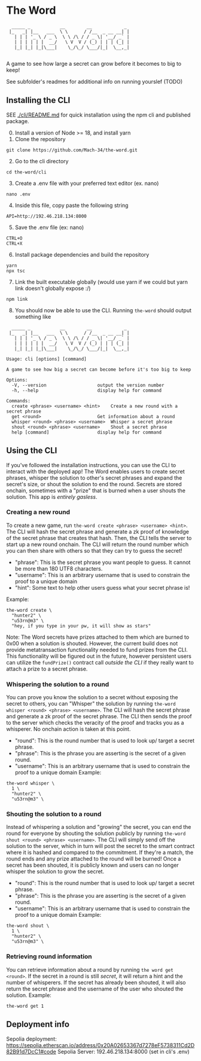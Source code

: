 # The Word
```
  _____ _           __        __            _ 
 |_   _| |__   ___  \ \      / /__  _ __ __| |
   | | | '_ \ / _ \  \ \ /\ / / _ \| '__/ _` |
   | | | | | |  __/   \ V  V / (_) | | | (_| |
   |_| |_| |_|\___|    \_/\_/ \___/|_|  \__,_|
                                              
```
A game to see how large a secret can grow before it becomes to big to keep!

See subfolder's readmes for additional info on running yourslef (TODO)

## Installing the CLI
SEE [./cli/README.md](./cli/README.md) for quick installation using the npm cli and published package.

0. Install a version of Node >= 18, and install yarn
1. Clone the repository
```
git clone https://github.com/Mach-34/the-word.git
```
2. Go to the cli directory
```
cd the-word/cli
```
3. Create a .env file with your preferred text editor (ex. nano)
```
nano .env
```
4. Inside this file, copy paste the following string
```
API=http://192.46.218.134:8000
```
5. Save the .env file (ex: nano)
```
CTRL+O
CTRL+X
```
6. Install package dependencies and build the repository
```
yarn
npx tsc
```
7. Link the built executable globally (would use yarn if we could but yarn link doesn't globally expose :/)
```
npm link
```
8. You should now be able to use the CLI. Running `the-word` should output something like
```
  _____ _           __        __            _ 
 |_   _| |__   ___  \ \      / /__  _ __ __| |
   | | | '_ \ / _ \  \ \ /\ / / _ \| '__/ _` |
   | | | | | |  __/   \ V  V / (_) | | | (_| |
   |_| |_| |_|\___|    \_/\_/ \___/|_|  \__,_|
                                              
Usage: cli [options] [command]

A game to see how big a secret can become before it's too big to keep

Options:
  -V, --version                   output the version number
  -h, --help                      display help for command

Commands:
  create <phrase> <username> <hint>    Create a new round with a secret phrase
  get <round>                     Get information about a round
  whisper <round> <phrase> <username>  Whisper a secret phrase
  shout <round> <phrase> <username>    Shout a secret phrase
  help [command]                  display help for command
```

## Using the CLI
If you've followed the installation instructions, you can use the CLI to interact with the deployed app! The Word enables users to create secret phrases, whisper the solution to other's secret phrases and expand the secret's size, or shout the solution to end the round. Secrets are stored onchain, sometimes with a "prize" that is burned when a user shouts the solution. This app is *entirely gasless*.

### Creating a new round
To create a new game, run `the-word create <phrase> <username> <hint>`. The CLI will hash the secret phrase and generate a zk proof of knowledge of the secret phrase that creates that hash. Then, the CLI tells the server to start up a new round onchain. The CLI will return the round number which you can then share with others so that they can try to guess the secret!
 - "phrase": This is the secret phrase you want people to guess. It cannot be more than 180 UTF8 characters.
 - "username": This is an arbitrary username that is used to constrain the proof to a unique domain
 - "hint": Some text to help other users guess what your secret phrase is!

Example:
```
the-word create \
  "hunter2" \
  "u53rn@m3" \
  "hey, if you type in your pw, it will show as stars"
```

Note: The Word secrets have prizes attached to them which are burned to 0x00 when a solution is shouted. However, the current build does not provide metatransaction functionality needed to fund prizes from the CLI. This functionality will be figured out in the future, however persistent users can utilize the `fundPrize()` contract call *outside the CLI* if they really want to attach a prize to a secret phrase.

### Whispering the solution to a round
You can prove you know the solution to a secret without exposing the secret to others, you can "Whisper" the solution by running `the-word whisper <round> <phrase> <username>`. The CLI will hash the secret phrase and generate a zk proof of the secret phrase. The CLI then sends the proof to the server which checks the veracity of the proof and tracks you as a whisperer. No onchain action is taken at this point.
 - "round": This is the round number that is used to look up/ target a secret phrase.
 - "phrase": This is the phrase you are asserting is the secret of a given round.
 - "username": This is an arbitrary username that is used to constrain the proof to a unique domain
Example:
```
the-word whisper \
  1 \
  "hunter2" \
  "u53rn@m3" \
```

### Shouting the solution to a round
Instead of whispering a solution and "growing" the secret, you can end the round for everyone by shouting the solution publicly by running `the-word shout <round> <phrase> <username>`. The CLI will simply send off the solution to the server, which in turn will post the secret to the smart contract where it is hashed and compared to the commitment. If they're a match, the round ends and any prize attached to the round will be burned! Once a secret has been shouted, it is publicly known and users can no longer whisper the solution to grow the secret.
 - "round": This is the round number that is used to look up/ target a secret phrase.
 - "phrase": This is the phrase you are asserting is the secret of a given round.
 - "username": This is an arbitrary username that is used to constrain the proof to a unique domain
Example:
```
the-word shout \
  1 \
  "hunter2" \
  "u53rn@m3" \
```

### Retrieving round information
You can retrieve information about a round by running `the word get <round>`. If the secret in a round is still *secret*, it will return a hint and the number of whisperers. If the secret has already been shouted, it will also return the secret phrase and the username of the user who shouted the solution.
Example:
```
the-word get 1
```

## Deployment info
Sepolia deployment: https://sepolia.etherscan.io/address/0x20A02653367d7278eF5738311Cd2D82B91d7DcC1#code
Sepolia Server: 192.46.218.134:8000 (set in cli's .env)